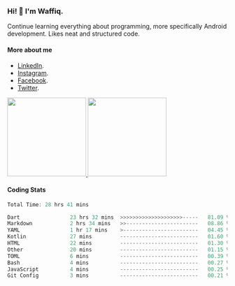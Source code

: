 ### Hi! 👋 I'm Waffiq.

Continue learning everything about programming, more specifically Android development. Likes neat and structured code.

#### More about me 
- [LinkedIn](https://www.linkedin.com/in/waffiqaziz/).
- [Instagram](https://www.instagram.com/waffiqaziz/).
- [Facebook](https://web.facebook.com/WaffiqAziz/).
- [Twitter](https://twitter.com/AzizWaffiq).

<p align="left">
<a href="https://github.com/waffiqaziz">
  <img height="180em" src="https://github-readme-stats-eight-theta.vercel.app/api?username=waffiqaziz&show_icons=true&theme=algolia&include_all_commits=true&count_private=true"/>
  <img height="180em" src="https://github-readme-stats-eight-theta.vercel.app/api/top-langs/?username=waffiqaziz&layout=compact&langs_count=8&theme=algolia"/>
</a>
</p>

#### Coding Stats
<!--START_SECTION:waka-->

```rust
Total Time: 28 hrs 41 mins

Dart                23 hrs 32 mins  >>>>>>>>>>>>>>>>>>>>-----   81.09 %
Markdown            2 hrs 34 mins   >>-----------------------   08.86 %
YAML                1 hr 17 mins    >------------------------   04.45 %
Kotlin              27 mins         -------------------------   01.60 %
HTML                22 mins         -------------------------   01.30 %
Other               20 mins         -------------------------   01.15 %
TOML                6 mins          -------------------------   00.39 %
Bash                4 mins          -------------------------   00.27 %
JavaScript          4 mins          -------------------------   00.25 %
Git Config          3 mins          -------------------------   00.21 %
```

<!--END_SECTION:waka-->

